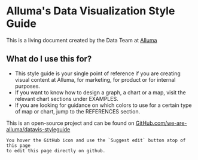 # Alluma's Data Visualization Style Guide

This is a living document created by the Data Team at [Alluma](https://alluma.org/)

## What do I use this for?
* This style guide is your single point of reference if you are creating visual content at Alluma, for marketing, for product or for internal purposes. 
* If you want to know how to design a graph, a chart or a map, visit the relevant chart sections under EXAMPLES.
* If you are looking for guidance on which colors to use for a certain type of map or chart, jump to the REFERENCES section.

This is an open-source project and can be found on [GitHub.com/we-are-alluma/datavis-styleguide](https://github.com/we-are-alluma/datavis-styleguide)

```{tip}
You hover the GitHub icon and use the `Suggest edit` button atop of this page 
to edit this page directly on github.
```



